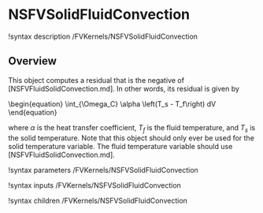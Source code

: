 # NSFVSolidFluidConvection

!syntax description /FVKernels/NSFVSolidFluidConvection

## Overview

This object computes a residual that is the negative of
[NSFVFluidSolidConvection.md]. In other words, its residual is given by

\begin{equation}
\int_{\Omega_C} \alpha \left(T_s - T_f\right) dV
\end{equation}

where $\alpha$ is the heat transfer coefficient, $T_f$ is the fluid temperature,
and $T_s$ is the solid temperature. Note that this object should only ever be
used for the solid temperature variable. The fluid temperature variable should use
[NSFVFluidSolidConvection.md].

!syntax parameters /FVKernels/NSFVSolidFluidConvection

!syntax inputs /FVKernels/NSFVSolidFluidConvection

!syntax children /FVKernels/NSFVSolidFluidConvection
